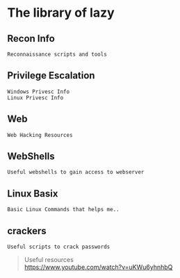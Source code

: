 # The library of lazy

## Recon Info
```
Reconnaissance scripts and tools
```

## Privilege Escalation
```
Windows Privesc Info
Linux Privesc Info
```

## Web
```
Web Hacking Resources
```

## WebShells
```
Useful webshells to gain access to webserver
```

## Linux Basix
```
Basic Linux Commands that helps me..
```

## crackers
```
Useful scripts to crack passwords
```

> Useful resources  
> https://www.youtube.com/watch?v=uKWu6yhnhbQ  
